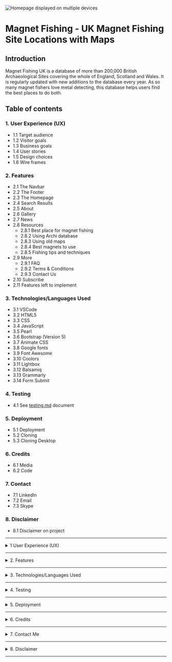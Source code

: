 ![Homepage displayed on multiple devices]() 

# **Magnet Fishing - UK Magnet Fishing Site Locations with Maps**

## **Introduction**

Magnet Fishing UK is a database of more than 200,000 British Archaeological Sites covering the whole of England, Scotland and Wales. It is regularly updated with new additions to the database every year. As so many magnet fishers love metal detecting, this database helps users find the best places to do both. 

## **Table of contents** 

### **1. User Experience (UX)**
  * 1.1 Target audience
  * 1.2 Visitor goals
  * 1.3 Business goals
  * 1.4 User stories
  * 1.5 Design choices
  * 1.6 Wire frames

### **2. Features**
  * 2.1 The Navbar
  * 2.2 The Footer
  * 2.3 The Homepage
  * 2.4 Search Results 
  * 2.5 About
  * 2.6 Gallery 
  * 2.7 News
  * 2.8 Resources
    * 2.8.1 Best place for magnet fishing 
    * 2.8.2 Using Archi database  
    * 2.8.3 Using old maps
    * 2.8.4 Best magnets to use
    * 2.8.5 Fishing tips and techniques 
  * 2.9 More
    * 2.9.1 FAQ
    * 2.9.2 Terms & Conditions
    * 2.9.3 Contact Us
  * 2.10 Subscribe 
  * 2.11 Features left to implement

### **3. Technologies/Languages Used**
  * 3.1 VSCode
  * 3.2 HTML5
  * 3.3 CSS
  * 3.4 JavaScript
  * 3.5 Pearl
  * 3.6 Bootstrap (Version 5)
  * 3.7 Animate CSS
  * 3.8 Google fonts 
  * 3.9 Font Awesome 
  * 3.10 Coolors
  * 3.11 Lightbox
  * 3.12 Balsamiq
  * 3.13 Grammarly
  * 3.14 Form Submit

### **4. Testing**
  * 4.1 See [testing.md](testing.md) document 

### **5. Deployment**

  * 5.1 Deployment 
  * 5.2 Cloning 
  * 5.3 Cloning Desktop

### **6. Credits**
  * 6.1 Media
  * 6.2 Code

### **7. Contact**
  * 7.1 LinkedIn
  * 7.2 Email
  * 7.3 Skype

### **8. Disclaimer**

  * 8.1 Disclaimer on project 
___

<details>
<summary>1 User Experience (UX)</summary>
<br>

### **1.1 Target Audience**

This website is aimed at anyone who is interested in taking up magnet fishing, or anyone who is currently active as a Magnet Fisher. Magnet Fishing. Magnet fishing uses a strong magnet to try and grab ferrous metal objects that are hidden or lost underwater.

### **1.2 Visitor goals**    

As i visitor to the site i want to be able to search nationwide for locations that may prove fruitful as a magnet fisher. I also want to keep up to date with news and events in the Magnet Fishing community.

### **1.3 Business goals**

The site provides some limited information to users free of charge, however, to access all of the records requires users to have paid subscription. The business goal of the site is to drive paid subscription membership.

### **1.4 User Stories**
<br>


### **1.5 Design choices** 

**FONTS**

I decided i would use the Google font [Ibarra Real Nova](https://fonts.google.com/specimen/Ibarra+Real+Nova) for this project.

![Image of Ibarra Real Nova font](/assets/images/readme_images/ibarra_real_nova_font.png)

**ICONS**

The icons that i have used on the site came from [Font Awesome](https://fontawesome.com/)

**COLORS**

The bulk of the site is made up of full page background imagery. This was done intentionally so each page has its own feel without needing to add a lot of CSS. The colour scheme we used for the site is below:

![Image of colour scheme used](/assets/images/readme_images/magnet_fishing_colours.png)

### **1.6 Wire Frames** 

<!-- Need to add these -->
[Homepage Desktop]()<br>
[Homepage Mobile & iPad]()<br>
[About Us Desktop]()<br>
[About Us Mobile & iPad]()<br>
[Cleaning Services Desktop]()<br>
[Cleaning Services Mobile & iPad]()<br>
[Our Promise Desktop]()<br>
[Our Promise Mobile & iPad]()<br>
[FAQ Desktop]()<br>
[FAQ Mobile & iPad]()<br>
[Contact Us Desktop]()<br>
[Contact Us Mobile & iPad]()

</details>

<hr>

<details>
<summary>2. Features</summary>
<br>

### **2.1 The Navbar**

![Image of desktop Navbar](/assets/images/readme_images/desktop_navbar.png)

The Navbar i used is a standard Bootstrap 5 Navbar. The menu items in the Navbar may change over time as the site develops, but the current ones we have are: 

1. Home
2. About
3. Gallery
4. News
5. Resources<br>
    5.1 Best place for magnet fishing<br>
    5.2 Using Archi database<br>
    5.3 Using old maps<br>
    5.4 Best magnets to use<br>
    5.5 Fishing tips and techniques<br>
6. More<br>
    6.1 FAQ
    6.2 Terms & Conditions
    6.3 Contact Us
7. Subscribe

On mobile devices the Navbar will collapse and expand depending on the users screen size. The navbar can be collapsed and expanded by clicking on the 3 Ellipsis dots. I chose not to use a hamburger menu as the Ellipsis dots looked better.   

**MOBILE NAVBAR**
![Image of mobile Navbar](/assets/images/readme_images/mobile_navbar.png)

<br>

**MOBILE NAVBAR EXPANDED**
![Image of mobile Navbar](/assets/images/readme_images/mobile_navbar_expanded.png)


### **2.2 The Footer** 

![Image of main footer](/assets/images/readme_images/footer_desktop.png)

The footer on both desktop and mobile is broken up into 3 separate sections. Those sections are:

**1. Navigation**

The navigate section has most of the links that the user will find in the navbar. The user can click on these links and redirect to these pages direct from the footer

**2. Subscribe to newsletter**

To help drive subscriptions and user engagement there is a subscribe to our newsletter input box in the footer  

**3. Copyright and social media links**

Finally the sub footer contains the copyright and social media links. There is also a scroll to top of page button next to the icons. 

**Mobile Footer**

On mobile devices the footer will rearrange and change to a stacked display. Users will still see all of the elements on mobile they do on desktop, only the layout is rearranged. 

![Image of mobile footer](/assets/images/readme_images/footer_mobile.png)

### **2.3 The Homepage**

![Image of home page](/assets/images/readme_images/homepage.png)

The homepage is where the main search functionality of the site is hosted. Here users are prompted to enter a geographical location in the UK and press the go fishing button to perform a search. The ARCHI UK search engine will then deliver all of the results on a new page. The results displayed will be capped to within a specified radius of the original geographical search area.

**THE SEARCH BAR**

![Image of search bar](/assets/images/readme_images/homepage_search_bar.png)

The search bar is a bootstrap form that has 2 input fields and and an action button. The first input field is where the user will enter the georgraphical location to search.

The second input field is a hidden password field. The search functionality of the site will return different data for subscribed users vs none subscribed users. The default site functionality is for none subscribed users. The search functionality will not work if the password field is not on the form, hence why the input is hidden. 

The action button has a JavaScript `onClick()` function on it that is called when the user clicks to perform a search.

### **2.4 Search Results**

The search results page is generated after a user has entered geographical location in the search bar on the homepage. The search results page has 2 separate sections.

The first section will display the different types of maps that are available to the user for the location they have searched in. The user will be returned current maps as well as old historical maps (See image below)

![Image of search results page maps](/assets/images/readme_images/search_results_maps.png)

The second section will show the user all of the individual reports for the geographical area they have searched in. These will be returned in a list format (See image below)

![Image of search results page reports](/assets/images/readme_images/search_results_list.png)

If the user is a paid subscriber then they will be able to access all of the reports, maps and content. If the user is an unsubscribed user then only a portion of the data will be free to view. Users can see what data is behind the paywall as it will say `[upgrade]` next to it. They need ot become a subscriber to access all of this data.

### **2.5 About**
![Image of about us page](/assets/images/readme_images/about_page.png)

The about page gives a short description about the Magnet Fishing website, what the site offers to users, and also mentions the benefits of becoming a paid subscribed member. 

### **2.6 Gallery**
![Image of gallery page](/assets/images/readme_images/gallery.png)

The gallery page is a mobile responsive page that uses lightbox. The gallery page is made up of 3 columns and each column has a number of rows in it. Each picture is on its own row. This structure was chosen so the gallery pictures would all fit together no matter what size image is uploaded.

**HOVER FUNCTIONALITY** 

To add some responsiveness to the site when a desktop user hovers over an image the image will slightly increase in size.

**VIEW IMAGE**

Finally when a user clicks on an image the image will enlarge. Here users will also see the title of the image, how many images are in the entire gallery, and also the back and forward controls to allow the user to click forwards and backwards through the images in full screen. The user can also close the image by clicking on the `X` at the bottom of the image to return to the gallery.

![Image full screen](/assets/images/readme_images/gallery_image_full_screen.png)

**MOBILE GALLERY**

On mobile devices the page will re-adjust and the page will go from 3x columns to just 1x column.

![Image mobile gallery](/assets/images/readme_images/gallery_mobile.png)

### **2.7 News**
![Image of news page](/assets/images/readme_images/news_page.png)

The news page is divided up into 2 sections. At the top of the page users will see the sign up to our newsletter prompt. This is a replica of the sign up to our newsletter found in the footer, it just has different CSS. 

Below the newsletter sign up prompt users see the a newsfeed section. Each newsfeed story will display 3 pieces of data.

1. The date the news item was posted
2. A short summary of what the news story was about
3. A link to the original article

![Image of individual news story](/assets/images/readme_images/newsfeed_template.png)

As the newsfeed will contain a lot of stories to be displayed, i have added an `overflow-y: scroll` in the newsfeed so all of the content will be be contained in its `<div>` and users can scroll through the stories. The latest stories will appear at the top with the oldest stories appearing at the bottom. 

### **2.8 Resources Dropdown**
![Image of resources dropdown](/assets/images/readme_images/resources_dropdown.png)

The resources dropdown menu contains links to the following pages:

1. Best place for magnet fishing<br>
2. Using Archi database<br>
3. Using old maps<br>
4. Best magnets to use<br>
5. Fishing tips and techniques<br> 

**Best place for magnet fishing**
![Image of best place for magnet fishing page](/assets/images/readme_images/best_place%20for_magnet_fishing.png)

This page will inform users the best places to go Magnet Fishing

**Using Archi database**
![Image of using archi database page](/assets/images/readme_images/using_archi_database.png)

This page will provide instructions to users on how to use the Archi database so they can get the best results from their subscription and the website.

**Using Old Maps**
![Image of using old maps page](/assets/images/readme_images/using_old_maps.png)

The Archi database will also provide paid members with access to historical maps. Many of these maps date back centuries to roman times. These maps are different than the modern maps we use today. This page will inform users how to use these old maps correctly.

**Best magnets to use**
![Image of best magnets to use page](/assets/images/readme_images/best_magnets_to_use.png)

This page will provide users with information on the different types of magnets to use when magnet fishing. Different types of magnets will have different properties and will have different benefits when being used.

**Fishing tips and techniques**
![Image of fishing tips and techniques page](/assets/images/readme_images/fishing_tips_and_techniques.png)

This page will provide users with tips and techniques to use when magnet fishing so they can get the best results.

### **2.9 The More Dropdown**
![Image of the more dropdown menu](/assets/images/readme_images/more_dropdown.png)

The resources dropdown menu contains links to the following pages:

1. FAQ
2. Terms & Conditions
3. Contact Us

**F.A.Q Page**
![Image of the faq page](/assets/images/readme_images/faq_page.png)

The FAQ page is a page that contains a list of frequently asked questions that users of the site and Magnet Fishers may have. 

**Terms & Conditions Page**
![Image of the terms & conditions page](/assets/images/readme_images/t_and_c_page.png)

The Terms & Conditions page is a page that contains a list of the terms and conditions that users of the site and Magnet Fishers must agree to.

**Contact Us Page**
![Image of the contact us page](/assets/images/readme_images/contact_us_page.png)

The contact us page has a contact form that comes from formsubmit. Users of the site can use this form to contact the site administrators. Formsubmit dont have highly customizable forms so the fields on the form are:

1. The users name - `<input type="text">`
2. The users email `<input type="email">`
3. The users message `<textarea>`
4. Send message button `<button type="submit">` 

### **2.10 Subscribe**
![Image of the subscribe page](/assets/images/readme_images/subscribe_page.png)

The subscribe page is where users can purchase a full paid membership for the site. User have an option of purchasing a monthly subscription, or an annual subscription. The annual subscription offers considerable savings over a monthly subscription.

### **2.11 Features Left To Implement**
</details>

<hr>

<details>
<summary>3. Technologies/Languages Used</summary>
<br>

3.1 [VS Code](https://code.visualstudio.com/) - I used Visual Studio Code for all of the coding during the project<br>
3.2 [HTML5](https://en.wikipedia.org/wiki/HTML) - The markup language used for this project.<br>
3.3 [CSS](https://en.wikipedia.org/wiki/CSS) - I used CSS to help alter and adjust the presentation of the website to create a pleasant user experience.<br>
3.4 [JavaScript](https://www.javascript.com/about) - JavaScript often abbreviated as JS, is a programming language that conforms to the ECMAScript specification. Alongside HTML and CSS, JavaScript is one of the core technologies of the World Wide Web.<br>
3.5 [Pearl](https://www.perl.org/) - Pearl is a highly capable, feature-rich programming language with over 30 years of development. The Archi search engine was developed in pearl<br>
3.6 [Bootstrap 5](https://getbootstrap.com/) - Bootstrap is the most popular CSS Framework for developing responsive and mobile-first websites. Bootstrap 5 is the version i used for the development of this project.<br>
3.7 [Animate CSS](https://animate.style/) - Animate.css is a library of ready-to-use, cross-browser animations for use in your web projects. Great for emphasis, home pages, sliders, and attention-guiding hints.<br>
3.8 [Google fonts](https://fonts.google.com/) - A library of 1,023 free licensed font families for developers to choose from.<br>
3.9 [Font Awesome](https://fontawesome.com/) - A library of 1,600+ free to use icons that can be customized even further with CSS<br>
3.10 [Coolors](https://coolors.co/) - A free to use colour generator where users can browse and create beautiful color combinations.<br>
3.11 [Lightbox](https://lokeshdhakar.com/projects/lightbox2/) - Lightbox is a free to use script used to overlay images on the current page. It's a snap to setup and works on all modern browsers.<br>
3.12 [Balsamiq](https://balsamiq.com/wireframes/)- Balsamiq is a rapid low-fidelity UI wireframing tool that reproduces the experience of sketching on a notepad or whiteboard. Used for producing the wire frames for this project.
3.13 [Grammarly](https://www.grammarly.com/) - Grammarly is a cloud-based typing assistant that reviews spelling, grammar, punctuation, clarity, engagement, and delivery mistakes. It uses artificial intelligence to identify and search for an appropriate replacement for the error it locates.<br>
3.14 [Form Submit](https://formsubmit.co/) - Formsubmit is a product that was developed by Devro Labs. Form submit is a free to use contact form that requires very little set up and allows users to directly message website administrators. 
</details>

<hr>

<details>
<summary>4. Testing</summary>
<br>

* Testing information can be found in the [testing.md](testing.md) file
</details>

<hr>

<details>
<summary>5. Deployment</summary>
<br>

### **5.1 Deployment**  

The site is currently deployed on ARCHI UK servers. The link to the published site can be found by clicking here [Magnet Fishing](https://magnetfishinguk.com/)

### **5.2 Cloning**

You can clone the projects repository to your local computer by following the steps below:

<!-- **Cloning a repository using the command line** -->

1. On github navigate to the project repository. The link can be found here: https://github.com/smcgdub/Magnet-Fishing
2. Click on the tab that says < >code 
3. Above the files, click the button that says &#8595;code

![Github code button](/assets/images/readme_images/github-code-button.png)

4. From the menu select HTTPS
5. Click on the clipboard icon on the right hand side (Image below)

![Github copy link button](/assets/images/readme_images/github-clipboard.png)

6. Open the terminal in your IDE
7. Change the current working directory to the location where you want the cloned directory.
8. In terminal type `git clone` and then paste the URL you copied earlier 
https://github.com/smcgdub/Magnet-Fishing
9. Press Enter to create your local clone.

### **5.3 Cloning To Desktop**
You can also clone the project from Github direct to your Desktop. To do this you can do the following: 

1. On github navigate to the projects repository. The link can be found here: https://github.com/smcgdub/Magnet-Fishing
2. Click on the tab that says < >code 
3. From the dropdown menu select the option DownloadZip
4. The zipped file will now download to your desktop, drag and drop this unzipped file to your IDE and you can open the project. 
</details>

<hr>

<details>
<summary>6. Credits</summary>
<br>

### **6.1 Media** 

1. Background image on the homepage goes to [Chris Boland](https://unsplash.com/@chrisboland) - Link to image is [here](https://unsplash.com/photos/t5qBPfytTyE)
2. Background image on the about us page goes to [Thomas Dils](https://unsplash.com/@tdils) - Link to image is [here](https://unsplash.com/photos/n5ze51K3Kb8)
3. Background image on the news page goes to [Markus Winkler](https://unsplash.com/@markuswinkler) - Link to image is [here](https://unsplash.com/photos/aId-xYRTlEc)
4. Background image on the best places for Magnet Fishing page goes to [Annie Spratt](https://unsplash.com/@anniespratt) - Link to image is [here](https://unsplash.com/photos/AFB6S2kibuk)
5. Background image on the best places for Magnet Fishing page goes to [Annie Spratt](https://unsplash.com/@anniespratt) - Link to image is [here](https://unsplash.com/photos/AFB6S2kibuk)
6. Background image on the using the Archi database page goes to [Dariusz Sankowski](https://unsplash.com/@dariuszsankowski) - Link to image is [here](https://unsplash.com/photos/3OiYMgDKJ6k)
7. Background image on the using the using old maps page goes to [Nik Shuliahin](https://unsplash.com/@tjump) - Link to image is [here](https://unsplash.com/photos/rkFIIE9PxH0)
8. Background image on the best magnets to use page goes to [Dan Cristian Pădureț](https://unsplash.com/@dancristianpaduret) - Link to image is [here](https://unsplash.com/photos/BxgVEo_rF-o)
9. Background image on the fishing tips & techniques page goes to [mostafa meraji](https://unsplash.com/@mostafa_meraji) - Link to image is [here](https://unsplash.com/photos/mh_uzh5A2uM)
10. Background image on the F.A.Q and the terms & conditions page goes to [John Salzarulo](https://unsplash.com/@johnsalzarulo) - Link to image is [here](https://unsplash.com/photos/wtjrpjZABcQ)
11. Background image on the contact us page goes to [Ben Lambert](https://unsplash.com/@benlambertmedia) - Link to image is [here](https://unsplash.com/photos/RNOJMHP1TIg)
12. Background image on the subscribe page goes to [Andrew Neel](https://unsplash.com/@andrewtneel) - Link to image is [here](https://unsplash.com/photos/1-29wyvvLJA)

### **6.2 Code** 

The image gallery on the site was based upon a tutorial i found on YouTube by a content creator called [Faruk](https://www.youtube.com/channel/UCWSxIkJatgMC3UBwStTgu1Q). The tutorial can be viewed [here](https://www.youtube.com/watch?v=IAUd5YZiy6w). I have added some of my own code to this gallery so its look and functionality works the way i wanted it to. 
</details>

<hr>

<details>
<summary>7. Contact Me</summary>
<br>

Feel free to contact me on any of the following channels:<br>

7.1 [LinkedIn](https://www.linkedin.com/in/stephenmcgovern01/)<br>
7.2 [Email](mailto:smcgdub@gmail.com)<br>
7.3 [Skype](https://join.skype.com/invite/ndruMu7qVuKZ)<br>
7.4 [My Portfolio Page](https://stephens-portfolio.com/)<br>
</details>

<hr>

<details>
<summary>8. Disclaimer</summary>
<br>

</details>

<hr>